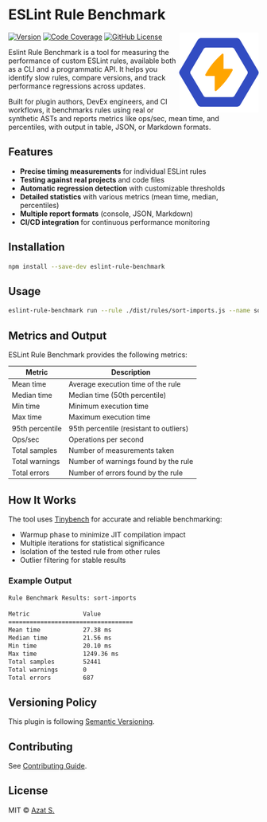 # ESLint Rule Benchmark

<img
  src="https://raw.githubusercontent.com/azat-io/eslint-rule-benchmark/main/assets/logo.svg"
  alt="ESLint Rule Benchmark logo"
  width="160"
  height="160"
  align="right"
/>

[![Version](https://img.shields.io/npm/v/eslint-rule-benchmark.svg?color=ffa500&labelColor=324cc2)](https://npmjs.com/package/eslint-rule-benchmark)
[![Code Coverage](https://img.shields.io/codecov/c/github/azat-io/eslint-rule-benchmark.svg?color=ffa500&labelColor=324cc2)](https://npmjs.com/package/eslint-rule-benchmark)
[![GitHub License](https://img.shields.io/badge/license-MIT-232428.svg?color=ffa500&labelColor=324cc2)](https://github.com/azat-io/eslint-rule-benchmark/blob/main/license.md)

Eslint Rule Benchmark is a tool for measuring the performance of custom ESLint rules, available both as a CLI and a programmatic API. It helps you identify slow rules, compare versions, and track performance regressions across updates.

Built for plugin authors, DevEx engineers, and CI workflows, it benchmarks rules using real or synthetic ASTs and reports metrics like ops/sec, mean time, and percentiles, with output in table, JSON, or Markdown formats.

## Features

- **Precise timing measurements** for individual ESLint rules
- **Testing against real projects** and code files
- **Automatic regression detection** with customizable thresholds
- **Detailed statistics** with various metrics (mean time, median, percentiles)
- **Multiple report formats** (console, JSON, Markdown)
- **CI/CD integration** for continuous performance monitoring

## Installation

```bash
npm install --save-dev eslint-rule-benchmark
```

## Usage

```sh
eslint-rule-benchmark run --rule ./dist/rules/sort-imports.js --name sort-imports --source index.js
```

## Metrics and Output

ESLint Rule Benchmark provides the following metrics:

| Metric          | Description                             |
| --------------- | --------------------------------------- |
| Mean time       | Average execution time of the rule      |
| Median time     | Median time (50th percentile)           |
| Min time        | Minimum execution time                  |
| Max time        | Maximum execution time                  |
| 95th percentile | 95th percentile (resistant to outliers) |
| Ops/sec         | Operations per second                   |
| Total samples   | Number of measurements taken            |
| Total warnings  | Number of warnings found by the rule    |
| Total errors    | Number of errors found by the rule      |

## How It Works

The tool uses [Tinybench](https://github.com/tinylibs/tinybench) for accurate and reliable benchmarking:

- Warmup phase to minimize JIT compilation impact
- Multiple iterations for statistical significance
- Isolation of the tested rule from other rules
- Outlier filtering for stable results

### Example Output

```
Rule Benchmark Results: sort-imports

Metric               Value
===================================
Mean time            27.38 ms
Median time          21.56 ms
Min time             20.10 ms
Max time             1249.36 ms
Total samples        52441
Total warnings       0
Total errors         687
```

## Versioning Policy

This plugin is following [Semantic Versioning](https://semver.org/).

## Contributing

See [Contributing Guide](https://github.com/azat-io/eslint-rule-benchmark/blob/main/contributing.md).

## License

MIT &copy; [Azat S.](https://azat.io)
